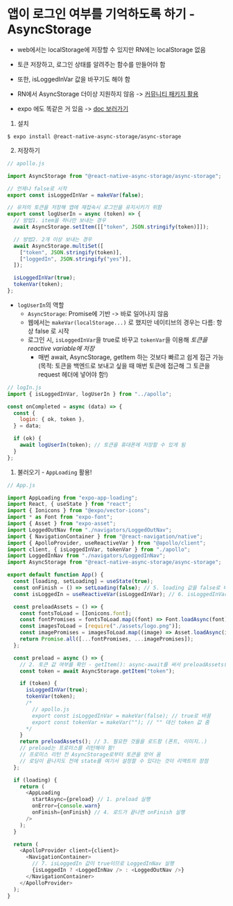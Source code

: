 # 앱이 로그인 여부를 기억하도록 하기 - AsyncStorage

- web에서는 localStorage에 저장할 수 있지만 RN에는 localStorage 없음
- 토큰 저장하고, 로그인 상태를 알려주는 함수를 만들어야 함
- 또한, isLoggedInVar 값을 바꾸기도 해야 함

- RN에서 AsyncStorage 더이상 지원하지 않음 -> [커뮤니티 패키지 활용](https://github.com/sunnylqm/react-native-storage)
- expo 에도 똑같은 거 있음 -> [doc 보러가기](https://docs.expo.io/versions/latest/sdk/async-storage/)

1. 설치

```
$ expo install @react-native-async-storage/async-storage
```

2. 저장하기

```js
// apollo.js

import AsyncStorage from "@react-native-async-storage/async-storage";

// 언제나 false로 시작
export const isLoggedInVar = makeVar(false);

// 유저의 토큰을 저장해 앱에 재접속시 로그인을 유지시키기 위함
export const logUserIn = async (token) => {
  // 방법1. item을 하나만 보내는 경우
  await AsyncStorage.setItem([["token", JSON.stringify(token)]]);

  // 방법2. 2개 이상 보내는 경우
  await AsyncStorage.multiSet([
    ["token", JSON.stringify(token)],
    ["loggedIn", JSON.stringify("yes")],
  ]);

  isLoggedInVar(true);
  tokenVar(token);
};
```

- `logUserIn`의 역할
  - `AsyncStorage`: Promise에 기반 -> 바로 일어나지 않음
  - 웹에서는 `makeVar(localStorage...)` 로 했지만 네이티브의 경우는 다름: 항상 false 로 시작
  - 로그인 시, `isLoggedInVar`을 true로 바꾸고 `tokenVar`을 이용해 _토큰을 reactive variable에 저장_
    - 매번 await, AsyncStorage, getItem 하는 것보다 빠르고 쉽게 접근 가능 (목적: 토큰을 백엔드로 보내고 싶을 때 매번 토큰에 접근해 그 토큰을 request 헤더에 넣어야 함!)

```js
// logIn.js
import { isLoggedInVar, logUserIn } from "../apollo";

const onCompleted = async (data) => {
  const {
    login: { ok, token },
  } = data;

  if (ok) {
    await logUserIn(token); // 토큰을 휴대폰에 저장할 수 있게 됨
  }
};
```

1. 불러오기 - `AppLoading` 활용!

```js
// App.js

import AppLoading from "expo-app-loading";
import React, { useState } from "react";
import { Ionicons } from "@expo/vector-icons";
import * as Font from "expo-font";
import { Asset } from "expo-asset";
import LoggedOutNav from "./navigators/LoggedOutNav";
import { NavigationContainer } from "@react-navigation/native";
import { ApolloProvider, useReactiveVar } from "@apollo/client";
import client, { isLoggedInVar, tokenVar } from "./apollo";
import LoggedInNav from "./navigators/LoggedInNav";
import AsyncStorage from "@react-native-async-storage/async-storage";

export default function App() {
  const [loading, setLoading] = useState(true);
  const onFinish = () => setLoading(false); // 5. loading 값을 false로 바꿈
  const isLoggedIn = useReactiveVar(isLoggedInVar); // 6. isLoggedInVar 값이 true임 -> isLoggedIn 도 true

  const preloadAssets = () => {
    const fontsToLoad = [Ionicons.font];
    const fontPromises = fontsToLoad.map((font) => Font.loadAsync(font));
    const imagesToLoad = [require("./assets/logo.png")];
    const imagePromises = imagesToLoad.map((image) => Asset.loadAsync(image));
    return Promise.all([...fontPromises, ...imagePromises]);
  };

  const preload = async () => {
    // 2. 토큰 값 여부를 확인 - getItem(): async-await를 써서 preloadAssets() 하기 전에 토큰을 얻어오도록 함
    const token = await AsyncStorage.getItem("token");

    if (token) {
      isLoggedInVar(true);
      tokenVar(token);
      /*
        // apollo.js
        export const isLoggedInVar = makeVar(false); // true로 바꿈
        export const tokenVar = makeVar(""); // "" 대신 token 값 줌
      */
    }
    return preloadAssets(); // 3. 필요한 것들을 로드함 (폰트, 이미지..)
    // preload는 프로미스를 리턴해야 함!
    // 프로미스 리턴 전 AsyncStorage로부터 토큰을 얻어 옴
    // 로딩이 끝나지도 전에 state를 여기서 설정할 수 있다는 것이 리액트의 장점
  };

  if (loading) {
    return (
      <AppLoading
        startAsync={preload} // 1. preload 실행
        onError={console.warn}
        onFinish={onFinish} // 4. 로드가 끝나면 onFinish 실행
      />
    );
  }

  return (
    <ApolloProvider client={client}>
      <NavigationContainer>
        // 7. isLoggedIn 값이 true이므로 LoggedInNav 실행
        {isLoggedIn ? <LoggedInNav /> : <LoggedOutNav />}
      </NavigationContainer>
    </ApolloProvider>
  );
}
```
